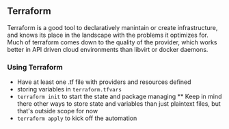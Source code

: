 ## Terraform

Terraform is a good tool to declaratively manintain or create infrastructure, and knows its place in the landscape with the problems it optimizes for. Much of terraform comes down to the quality of the provider, which works better in API driven cloud environments than libvirt or docker daemons.

### Using Terraform

* Have at least one .tf file with providers and resources defined
* storing variables in ```terraform.tfvars```
* ```terraform init``` to start the state and package managing
** Keep in mind there other ways to store state and variables than just plaintext files, but that's outside scope for now
* ```terraform apply``` to kick off the automation
